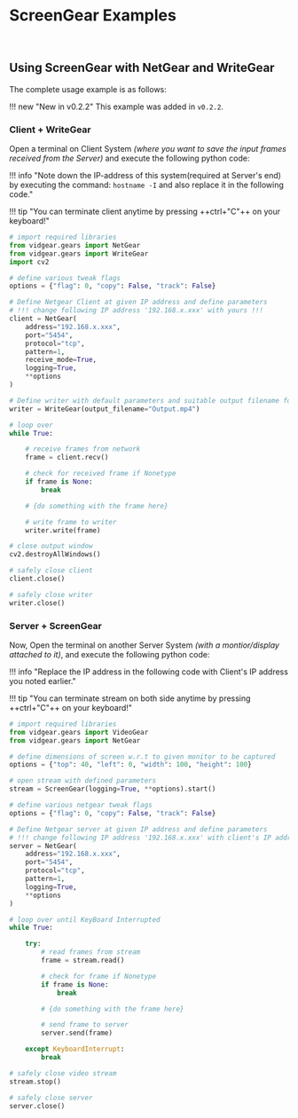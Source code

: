 <!--
===============================================
vidgear library source-code is deployed under the Apache 2.0 License:

Copyright (c) 2019 Abhishek Thakur(@abhiTronix) <abhi.una12@gmail.com>

Licensed under the Apache License, Version 2.0 (the "License");
you may not use this file except in compliance with the License.
You may obtain a copy of the License at

   http://www.apache.org/licenses/LICENSE-2.0

Unless required by applicable law or agreed to in writing, software
distributed under the License is distributed on an "AS IS" BASIS,
WITHOUT WARRANTIES OR CONDITIONS OF ANY KIND, either express or implied.
See the License for the specific language governing permissions and
limitations under the License.
===============================================
-->

# ScreenGear Examples

&nbsp;

## Using ScreenGear with NetGear and WriteGear

The complete usage example is as follows: 

!!! new "New in v0.2.2" 
    This example was added in `v0.2.2`.

### Client + WriteGear

Open a terminal on Client System _(where you want to save the input frames received from the Server)_ and execute the following python code: 

!!! info "Note down the IP-address of this system(required at Server's end) by executing the command: `hostname -I` and also replace it in the following code."

!!! tip "You can terminate client anytime by pressing ++ctrl+"C"++ on your keyboard!"

```python
# import required libraries
from vidgear.gears import NetGear
from vidgear.gears import WriteGear
import cv2

# define various tweak flags
options = {"flag": 0, "copy": False, "track": False}

# Define Netgear Client at given IP address and define parameters 
# !!! change following IP address '192.168.x.xxx' with yours !!!
client = NetGear(
    address="192.168.x.xxx",
    port="5454",
    protocol="tcp",
    pattern=1,
    receive_mode=True,
    logging=True,
    **options
)

# Define writer with default parameters and suitable output filename for e.g. `Output.mp4`
writer = WriteGear(output_filename="Output.mp4")

# loop over
while True:

    # receive frames from network
    frame = client.recv()

    # check for received frame if Nonetype
    if frame is None:
        break

    # {do something with the frame here}

    # write frame to writer
    writer.write(frame)

# close output window
cv2.destroyAllWindows()

# safely close client
client.close()

# safely close writer
writer.close()
```

### Server + ScreenGear

Now, Open the terminal on another Server System _(with a montior/display attached to it)_, and execute the following python code: 

!!! info "Replace the IP address in the following code with Client's IP address you noted earlier."

!!! tip "You can terminate stream on both side anytime by pressing ++ctrl+"C"++ on your keyboard!"

```python
# import required libraries
from vidgear.gears import VideoGear
from vidgear.gears import NetGear

# define dimensions of screen w.r.t to given monitor to be captured
options = {"top": 40, "left": 0, "width": 100, "height": 100}

# open stream with defined parameters
stream = ScreenGear(logging=True, **options).start()

# define various netgear tweak flags
options = {"flag": 0, "copy": False, "track": False}

# Define Netgear server at given IP address and define parameters 
# !!! change following IP address '192.168.x.xxx' with client's IP address !!!
server = NetGear(
    address="192.168.x.xxx",
    port="5454",
    protocol="tcp",
    pattern=1,
    logging=True,
    **options
)

# loop over until KeyBoard Interrupted
while True:

    try:
        # read frames from stream
        frame = stream.read()

        # check for frame if Nonetype
        if frame is None:
            break

        # {do something with the frame here}

        # send frame to server
        server.send(frame)

    except KeyboardInterrupt:
        break

# safely close video stream
stream.stop()

# safely close server
server.close()
```

&nbsp; 

